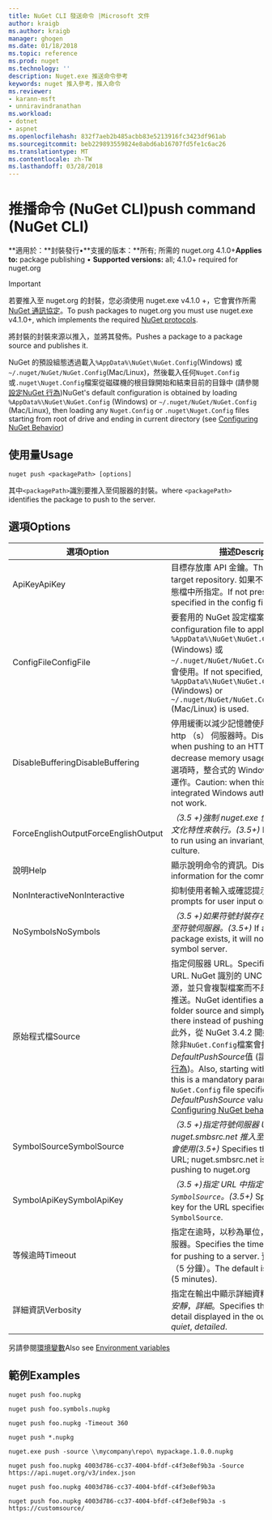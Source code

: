 ```yaml
---
title: NuGet CLI 發送命令 |Microsoft 文件
author: kraigb
ms.author: kraigb
manager: ghogen
ms.date: 01/18/2018
ms.topic: reference
ms.prod: nuget
ms.technology: ''
description: Nuget.exe 推送命令參考
keywords: nuget 推入參考，推入命令
ms.reviewer:
- karann-msft
- unniravindranathan
ms.workload:
- dotnet
- aspnet
ms.openlocfilehash: 832f7aeb2b485acbb83e5213916fc3423df961ab
ms.sourcegitcommit: beb229893559824e8abd6ab16707fd5fe1c6ac26
ms.translationtype: MT
ms.contentlocale: zh-TW
ms.lasthandoff: 03/28/2018
---
```

# <a name="push-command-nuget-cli"></a><span data-ttu-id="3d773-104">推播命令 (NuGet CLI)</span><span class="sxs-lookup"><span data-stu-id="3d773-104">push command (NuGet CLI)</span></span>

<span data-ttu-id="3d773-105">**適用於：**封裝發行&bullet;**支援的版本：**所有; 所需的 nuget.org 4.1.0+</span><span class="sxs-lookup"><span data-stu-id="3d773-105">**Applies to:** package publishing &bullet; **Supported versions:** all; 4.1.0+ required for nuget.org</span></span>

> [!Important]
> <span data-ttu-id="3d773-106">若要推入至 nuget.org 的封裝，您必須使用 nuget.exe v4.1.0 +，它會實作所需[NuGet 通訊協定](../api/nuget-protocols.md)。</span><span class="sxs-lookup"><span data-stu-id="3d773-106">To push packages to nuget.org you must use nuget.exe v4.1.0+, which implements the required [NuGet protocols](../api/nuget-protocols.md).</span></span>

<span data-ttu-id="3d773-107">將封裝的封裝來源以推入，並將其發佈。</span><span class="sxs-lookup"><span data-stu-id="3d773-107">Pushes a package to a package source and publishes it.</span></span>

<span data-ttu-id="3d773-108">NuGet 的預設組態透過載入`%AppData%\NuGet\NuGet.Config`(Windows) 或`~/.nuget/NuGet/NuGet.Config`(Mac/Linux)，然後載入任何`Nuget.Config`或`.nuget\Nuget.Config`檔案從磁碟機的根目錄開始和結束目前的目錄中 (請參閱[設定NuGet 行為](../consume-packages/configuring-nuget-behavior.md))</span><span class="sxs-lookup"><span data-stu-id="3d773-108">NuGet's default configuration is obtained by loading `%AppData%\NuGet\NuGet.Config` (Windows) or `~/.nuget/NuGet/NuGet.Config` (Mac/Linux), then loading any `Nuget.Config` or `.nuget\Nuget.Config` files starting from root of drive and ending in current directory (see [Configuring NuGet Behavior](../consume-packages/configuring-nuget-behavior.md))</span></span>

## <a name="usage"></a><span data-ttu-id="3d773-109">使用量</span><span class="sxs-lookup"><span data-stu-id="3d773-109">Usage</span></span>

```cli
nuget push <packagePath> [options]
```

<span data-ttu-id="3d773-110">其中`<packagePath>`識別要推入至伺服器的封裝。</span><span class="sxs-lookup"><span data-stu-id="3d773-110">where `<packagePath>` identifies the package to push to the server.</span></span>

## <a name="options"></a><span data-ttu-id="3d773-111">選項</span><span class="sxs-lookup"><span data-stu-id="3d773-111">Options</span></span>

| <span data-ttu-id="3d773-112">選項</span><span class="sxs-lookup"><span data-stu-id="3d773-112">Option</span></span> | <span data-ttu-id="3d773-113">描述</span><span class="sxs-lookup"><span data-stu-id="3d773-113">Description</span></span> |
| --- | --- |
| <span data-ttu-id="3d773-114">ApiKey</span><span class="sxs-lookup"><span data-stu-id="3d773-114">ApiKey</span></span> | <span data-ttu-id="3d773-115">目標存放庫 API 金鑰。</span><span class="sxs-lookup"><span data-stu-id="3d773-115">The API key for the target repository.</span></span> <span data-ttu-id="3d773-116">如果不存在，則會使用組態檔中所指定。</span><span class="sxs-lookup"><span data-stu-id="3d773-116">If not present,  the one specified in the config file is used.</span></span> |
| <span data-ttu-id="3d773-117">ConfigFile</span><span class="sxs-lookup"><span data-stu-id="3d773-117">ConfigFile</span></span> | <span data-ttu-id="3d773-118">要套用的 NuGet 設定檔案。</span><span class="sxs-lookup"><span data-stu-id="3d773-118">The NuGet configuration file to apply.</span></span> <span data-ttu-id="3d773-119">如果未指定， `%AppData%\NuGet\NuGet.Config` (Windows) 或`~/.nuget/NuGet/NuGet.Config`(Mac/Linux) 會使用。</span><span class="sxs-lookup"><span data-stu-id="3d773-119">If not specified, `%AppData%\NuGet\NuGet.Config` (Windows) or `~/.nuget/NuGet/NuGet.Config` (Mac/Linux) is used.</span></span>|
| <span data-ttu-id="3d773-120">DisableBuffering</span><span class="sxs-lookup"><span data-stu-id="3d773-120">DisableBuffering</span></span> | <span data-ttu-id="3d773-121">停用緩衝以減少記憶體使用方式的推入至 http （s） 伺服器時。</span><span class="sxs-lookup"><span data-stu-id="3d773-121">Disables buffering when pushing to an HTTP(s) server to decrease memory usages.</span></span> <span data-ttu-id="3d773-122">注意： 使用此選項時，整合式的 Windows 驗證可能無法運作。</span><span class="sxs-lookup"><span data-stu-id="3d773-122">Caution: when this option is used, integrated Windows authentication might not work.</span></span> |
| <span data-ttu-id="3d773-123">ForceEnglishOutput</span><span class="sxs-lookup"><span data-stu-id="3d773-123">ForceEnglishOutput</span></span> | <span data-ttu-id="3d773-124">*（3.5 +)*強制 nuget.exe 使用不變，英文的文化特性來執行。</span><span class="sxs-lookup"><span data-stu-id="3d773-124">*(3.5+)* Forces nuget.exe to run using an invariant, English-based culture.</span></span> |
| <span data-ttu-id="3d773-125">說明</span><span class="sxs-lookup"><span data-stu-id="3d773-125">Help</span></span> | <span data-ttu-id="3d773-126">顯示說明命令的資訊。</span><span class="sxs-lookup"><span data-stu-id="3d773-126">Displays help information for the command.</span></span> |
| <span data-ttu-id="3d773-127">NonInteractive</span><span class="sxs-lookup"><span data-stu-id="3d773-127">NonInteractive</span></span> | <span data-ttu-id="3d773-128">抑制使用者輸入或確認提示。</span><span class="sxs-lookup"><span data-stu-id="3d773-128">Suppresses prompts for user input or confirmations.</span></span> |
| <span data-ttu-id="3d773-129">NoSymbols</span><span class="sxs-lookup"><span data-stu-id="3d773-129">NoSymbols</span></span> | <span data-ttu-id="3d773-130">*（3.5 +)*如果符號封裝存在，它將不會發送至符號伺服器。</span><span class="sxs-lookup"><span data-stu-id="3d773-130">*(3.5+)* If a symbols package exists, it will not be pushed to a symbol server.</span></span> |
| <span data-ttu-id="3d773-131">原始程式檔</span><span class="sxs-lookup"><span data-stu-id="3d773-131">Source</span></span> | <span data-ttu-id="3d773-132">指定伺服器 URL。</span><span class="sxs-lookup"><span data-stu-id="3d773-132">Specifies the server URL.</span></span> <span data-ttu-id="3d773-133">NuGet 識別的 UNC 或本機資料夾的來源，並只會複製檔案而不是將它使用 HTTP 推送。</span><span class="sxs-lookup"><span data-stu-id="3d773-133">NuGet identifies a UNC or local folder source and simply copies the file there instead of pushing it using HTTP.</span></span>  <span data-ttu-id="3d773-134">此外，從 NuGet 3.4.2 開始，這是必要參數除非`NuGet.Config`檔案會指定*DefaultPushSource*值 (請參閱[設定 NuGet 行為](../consume-packages/configuring-nuget-behavior.md))。</span><span class="sxs-lookup"><span data-stu-id="3d773-134">Also, starting with NuGet 3.4.2, this is a mandatory parameter unless the `NuGet.Config` file specifies a *DefaultPushSource* value (see [Configuring NuGet behavior](../consume-packages/configuring-nuget-behavior.md)).</span></span> |
| <span data-ttu-id="3d773-135">SymbolSource</span><span class="sxs-lookup"><span data-stu-id="3d773-135">SymbolSource</span></span> | <span data-ttu-id="3d773-136">*（3.5 +)*指定符號伺服器 URL，當 nuget.smbsrc.net 推入至 nuget.org 時，會使用</span><span class="sxs-lookup"><span data-stu-id="3d773-136">*(3.5+)* Specifies the symbol server URL; nuget.smbsrc.net is used when pushing to nuget.org</span></span> |
| <span data-ttu-id="3d773-137">SymbolApiKey</span><span class="sxs-lookup"><span data-stu-id="3d773-137">SymbolApiKey</span></span> | <span data-ttu-id="3d773-138">*（3.5 +)*指定 URL 中指定的 API 金鑰`-SymbolSource`。</span><span class="sxs-lookup"><span data-stu-id="3d773-138">*(3.5+)* Specifies the API key for the URL specified in `-SymbolSource`.</span></span> |
| <span data-ttu-id="3d773-139">等候逾時</span><span class="sxs-lookup"><span data-stu-id="3d773-139">Timeout</span></span> | <span data-ttu-id="3d773-140">指定在逾時，以秒為單位，可用於推入到伺服器。</span><span class="sxs-lookup"><span data-stu-id="3d773-140">Specifies the timeout, in seconds, for pushing to a server.</span></span> <span data-ttu-id="3d773-141">預設值是 300 秒 （5 分鐘）。</span><span class="sxs-lookup"><span data-stu-id="3d773-141">The default is 300 seconds (5 minutes).</span></span> |
| <span data-ttu-id="3d773-142">詳細資訊</span><span class="sxs-lookup"><span data-stu-id="3d773-142">Verbosity</span></span> | <span data-ttu-id="3d773-143">指定在輸出中顯示詳細資料的數量：*正常*，*安靜*，*詳細*。</span><span class="sxs-lookup"><span data-stu-id="3d773-143">Specifies the amount of detail displayed in the output: *normal*, *quiet*, *detailed*.</span></span> |

<span data-ttu-id="3d773-144">另請參閱[環境變數](cli-ref-environment-variables.md)</span><span class="sxs-lookup"><span data-stu-id="3d773-144">Also see [Environment variables](cli-ref-environment-variables.md)</span></span>

## <a name="examples"></a><span data-ttu-id="3d773-145">範例</span><span class="sxs-lookup"><span data-stu-id="3d773-145">Examples</span></span>

```cli
nuget push foo.nupkg

nuget push foo.symbols.nupkg

nuget push foo.nupkg -Timeout 360

nuget push *.nupkg

nuget.exe push -source \\mycompany\repo\ mypackage.1.0.0.nupkg

nuget push foo.nupkg 4003d786-cc37-4004-bfdf-c4f3e8ef9b3a -Source https://api.nuget.org/v3/index.json

nuget push foo.nupkg 4003d786-cc37-4004-bfdf-c4f3e8ef9b3a

nuget push foo.nupkg 4003d786-cc37-4004-bfdf-c4f3e8ef9b3a -s https://customsource/
```
